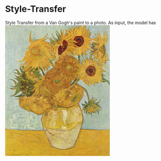 # Style-Transfer
Style Transfer from a Van Gogh's paint to a photo.
As input, the model has <img src="https://github.com/camilo1704/Style-Transfer/blob/master/gira.jpg" alt="alt text" width="340" >

